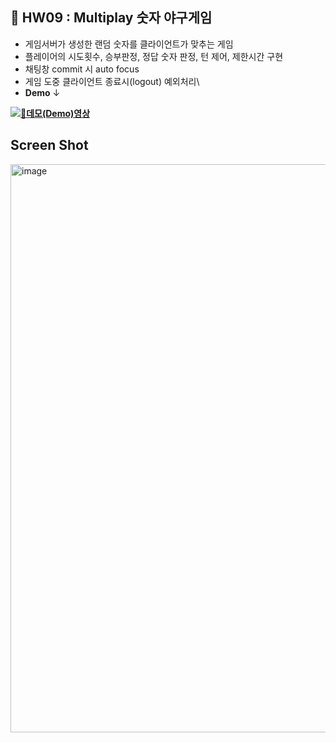 ## 📌 HW09 : Multiplay 숫자 야구게임
* 게임서버가 생성한 랜덤 숫자를 클라이언트가 맞추는 게임
* 플레이어의 시도횟수, 승부판정, 정답 숫자 판정, 턴 제어, 제한시간 구현
* 채팅창 commit 시 auto focus
* 게임 도중 클라이언트 종료시(logout) 예외처리\
* **Demo** ↓
  
**[![🎥데모(Demo)영상](https://img.youtube.com/vi/92_A_AuRVIc/0.jpg)](https://youtu.be/92_A_AuRVIc)**

## Screen Shot 
<img width="1811" height="909" alt="image" src="https://github.com/user-attachments/assets/527ee3dc-47a0-471f-83d5-f50007189a1d" />

